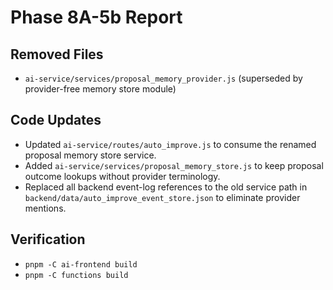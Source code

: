 # Phase 8A-5b Report

## Removed Files
- `ai-service/services/proposal_memory_provider.js` (superseded by provider-free memory store module)

## Code Updates
- Updated `ai-service/routes/auto_improve.js` to consume the renamed proposal memory store service.
- Added `ai-service/services/proposal_memory_store.js` to keep proposal outcome lookups without provider terminology.
- Replaced all backend event-log references to the old service path in `backend/data/auto_improve_event_store.json` to eliminate provider mentions.

## Verification
- `pnpm -C ai-frontend build`
- `pnpm -C functions build`
